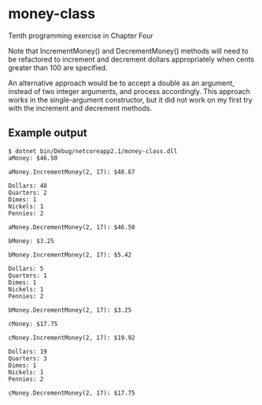 # money-class

Tenth programming exercise in Chapter Four

Note that IncrementMoney() and DecrementMoney() methods will
need to be refactored to increment and decrement dollars
appropriately when cents greater than 100 are specified.

An alternative approach would be to accept a double as an
argument, instead of two integer arguments, and process
accordingly. This approach works in the single-argument
constructor, but it did not work on my first try with the
increment and decrement methods.

## Example output
```
$ dotnet bin/Debug/netcoreapp2.1/money-class.dll
aMoney: $46.50

aMoney.IncrementMoney(2, 17): $48.67

Dollars: 48
Quarters: 2
Dimes: 1
Nickels: 1
Pennies: 2

aMoney.DecrementMoney(2, 17): $46.50

bMoney: $3.25

bMoney.IncrementMoney(2, 17): $5.42

Dollars: 5
Quarters: 1
Dimes: 1
Nickels: 1
Pennies: 2

bMoney.DecrementMoney(2, 17): $3.25

cMoney: $17.75

cMoney.IncrementMoney(2, 17): $19.92

Dollars: 19
Quarters: 3
Dimes: 1
Nickels: 1
Pennies: 2

cMoney.DecrementMoney(2, 17): $17.75
```

